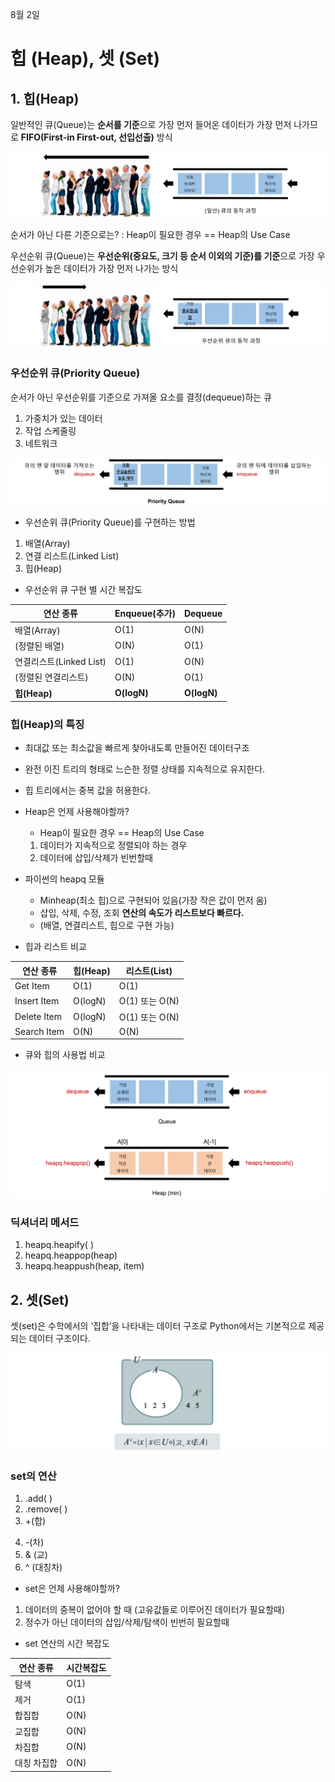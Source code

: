 8월 2일

# 힙 (Heap), 셋 (Set)



## 1. 힙(Heap)

일반적인 큐(Queue)는 **순서를 기준**으로 가장 먼저 들어온 데이터가 가장 먼저 나가므로 **FIFO(First-in First-out, 선입선출)** 방식

![image-20220802184216892](README.assets/image-20220802184216892.png)

순서가 아닌 다른 기준으로는? : Heap이 필요한 경우 == Heap의 Use Case

우선순위 큐(Queue)는 **우선순위(중요도, 크기 등 순서 이외의 기준)를 기준**으로 가장 우선순위가 높은 데이터가 가장 먼저 나가는 방식

![image-20220802184407944](README.assets/image-20220802184407944.png)



### 우선순위 큐(Priority Queue)

순서가 아닌 우선순위를 기준으로 가져올 요소를 결정(dequeue)하는 큐

1. 가중치가 있는 데이터
2. 작업 스케줄링
3. 네트워크

![image-20220802184626495](README.assets/image-20220802184626495.png)



- 우선순위 큐(Priority Queue)를 구현하는 방법

1. 배열(Array)
2. 연결 리스트(Linked List)
3. 힙(Heap)



- 우선순위 큐 구현 별 시간 복잡도

| 연산 종류               | Enqueue(추가) | Dequeue     |
| ----------------------- | ------------- | ----------- |
| 배열(Array)             | O(1)          | O(N)        |
| (정렬된 배열)           | O(N)          | O(1)        |
| 연결리스트(Linked List) | O(1)          | O(N)        |
| (정렬된 연결리스트)     | O(N)          | O(1)        |
| **힙(Heap)**            | **O(logN)**   | **O(logN)** |



### 힙(Heap)의 특징

- 최대값 또는 최소값을 빠르게 찾아내도록 만들어진 데이터구조

- 완전 이진 트리의 형태로 느슨한 정렬 상태를 지속적으로 유지한다.
- 힙 트리에서는 중복 값을 허용한다.



- Heap은 언제 사용해야할까?

  - Heap이 필요한 경우 == Heap의 Use Case

  1. 데이터가 지속적으로 정렬되야 하는 경우
  2. 데이터에 삽입/삭제가 빈번할때



- 파이썬의 heapq 모듈
  - Minheap(최소 힙)으로 구현되어 있음(가장 작은 값이 먼저 옴)
  - 삽입, 삭제, 수정, 조회 **연산의 속도가 리스트보다 빠르다.**
  - (배열, 연결리스트, 힙으로 구현 가능)



- 힙과 리스트 비교

| 연산 종류   | 힙(Heap) | 리스트(List)   |
| ----------- | -------- | -------------- |
| Get Item    | O(1)     | O(1)           |
| Insert Item | O(logN)  | O(1) 또는 O(N) |
| Delete Item | O(logN)  | O(1) 또는 O(N) |
| Search Item | O(N)     | O(N)           |



- 큐와 힙의 사용법 비교

![image-20220802192051287](README.assets/image-20220802192051287.png)



### 딕셔너리 메서드

1) heapq.heapify( )
2) heapq.heappop(heap)
3) heapq.heappush(heap, item)





## 2. 셋(Set)

셋(set)은 수학에서의 ‘집합’을 나타내는 데이터 구조로 Python에서는 기본적으로 제공되는 데이터 구조이다.

![image-20220802192824338](README.assets/image-20220802192824338.png)



### set의 연산

1)   .add( )
2)   .remove( )
3) +(합)

4. -(차)
5. & (교)
6. ^ (대칭차)



- set은 언제 사용해야할까?

1. 데이터의 중복이 없어야 할 때 (고유값들로 이루어진 데이터가 필요할때)
2. 정수가 아닌 데이터의 삽입/삭제/탐색이 빈번히 필요할때



- set 연산의 시간 복잡도

| 연산 종류   | 시간복잡도 |
| ----------- | ---------- |
| 탐색        | O(1)       |
| 제거        | O(1)       |
| 합집합      | O(N)       |
| 교집합      | O(N)       |
| 차집합      | O(N)       |
| 대칭 차집합 | O(N)       |

